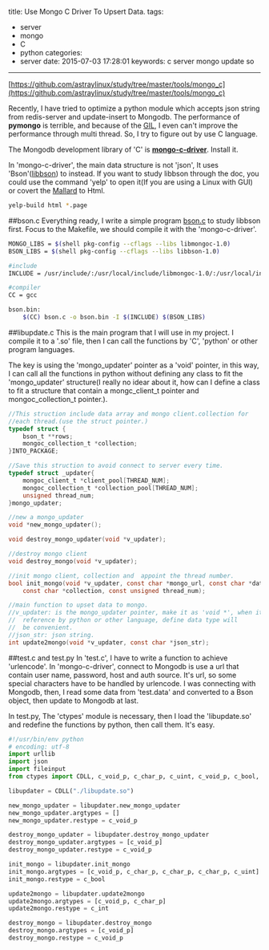 title: Use Mongo C Driver To Upsert Data.
tags:
  - server
  - mongo
  - C
  - python
categories:
  - server
date: 2015-07-03 17:28:01
keywords: c server mongo update so
---

[https://github.com/astraylinux/study/tree/master/tools/mongo_c](https://github.com/astraylinux/study/tree/master/tools/mongo_c)

Recently, I have tried to optimize a python module which accepts json string from redis-server and update-insert to Mongodb. The performance of **pymongo** is terrible, and because of the [GIL](https://en.wikipedia.org/wiki/Global_Interpreter_Lock), I even can't improve the performance through multi thread. So, I try to figure out by use C language.

The Mongodb development library of 'C' is [**mongo-c-driver**](https://github.com/mongodb/mongo-c-driver). Install it.

In 'mongo-c-driver', the main data structure is not 'json', It uses 'Bson'([libbson](https://github.com/mongodb/libbson)) to instead. If you want to study libbson through the doc, you could use the command 'yelp' to open it(If you are using a Linux with GUI) or covert the [Mallard](http://projectmallard.org/) to Html.

<!--more-->
```bash
yelp-build html *.page
```

##bson.c
Everything ready, I write a simple program [bson.c](https://github.com/astraylinux/study/blob/master/tools/mongo_c/bson.c) to study libbson first. Focus to the Makefile, we should compile it with the 'mongo-c-driver'.
```bash
MONGO_LIBS = $(shell pkg-config --cflags --libs libmongoc-1.0)
BSON_LIBS = $(shell pkg-config --cflags --libs libbson-1.0)

#include
INCLUDE = /usr/include/:/usr/local/include/libmongoc-1.0/:/usr/local/include/libbson-1.0/

#compiler
CC = gcc

bson.bin:
    $(CC) bson.c -o bson.bin -I $(INCLUDE) $(BSON_LIBS)
```

##libupdate.c
This is the main program that I will use in my project. I compile it to a '.so' file, then I can call the functions by 'C', 'python' or other program languages.

The key is using the 'mongo_updater' pointer as a 'void' pointer,  in this way, I can call all the functions in python without defining any class to fit the 'mongo_updater' structure(I really no idear about it, how can I define a class to fit a structure that contain a mongc_client_t pointer and mongoc_collection_t pointer.).
```c
//This struction include data array and mongo client.collection for
//each thread.(use the struct pointer.)
typedef struct {
	bson_t **rows;
	mongoc_collection_t *collection;
}INTO_PACKAGE;

//Save this struction to avoid connect to server every time.
typedef struct _updater{
	mongoc_client_t *client_pool[THREAD_NUM];
	mongoc_collection_t *collection_pool[THREAD_NUM];
	unsigned thread_num;
}mongo_updater;

//new a mongo_updater
void *new_mongo_updater();

void destroy_mongo_updater(void *v_updater);

//destroy mongo client
void destroy_mongo(void *v_updater);

//init mongo client, collection and  appoint the thread number.
bool init_mongo(void *v_updater, const char *mongo_url, const char *database,\
	const char *collection, const unsigned thread_num);

//main function to upset data to mongo.
//v_updater: is the mongo_updater pointer, make it as 'void *', when it
//	reference by python or other language, define data type will
//	be convenient.
//json_str: json string.
int update2mongo(void *v_updater, const char *json_str);
```

##test.c and test.py
In 'test.c', I have to write a function to achieve 'urlencode'. In 'mongo-c-driver', connect to Mongodb is use a url that contain user name, password, host and auth source. It's url, so some special characters have to be handled by urlencode. I was connecting with Mongodb, then, I read some data from 'test.data' and converted to a Bson object, then update to Mongodb at last.

In test.py, The 'ctypes' module is necessary, then I load the 'libupdate.so' and redefine the functions by python, then call them. It's easy.
```python
#!/usr/bin/env python
# encoding: utf-8
import urllib
import json
import fileinput
from ctypes import CDLL, c_void_p, c_char_p, c_uint, c_void_p, c_bool, c_int

libupdater = CDLL("./libupdate.so")

new_mongo_updater = libupdater.new_mongo_updater
new_mongo_updater.argtypes = []
new_mongo_updater.restype = c_void_p

destroy_mongo_updater = libupdater.destroy_mongo_updater
destroy_mongo_updater.argtypes = [c_void_p]
destroy_mongo_updater.restype = c_void_p

init_mongo = libupdater.init_mongo
init_mongo.argtypes = [c_void_p, c_char_p, c_char_p, c_char_p, c_uint]
init_mongo.restype = c_bool

update2mongo = libupdater.update2mongo
update2mongo.argtypes = [c_void_p, c_char_p]
update2mongo.restype = c_int

destroy_mongo = libupdater.destroy_mongo
destroy_mongo.argtypes = [c_void_p]
destroy_mongo.restype = c_void_p
```






